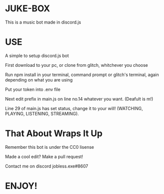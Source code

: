 # JUKE-BOX
This is a music bot made in discord.js

# USE 
A simple to setup discord.js bot

First download to your pc, or clone from glitch, whitchever you choose

Run npm install in your terminal, command prompt or glitch's terminal, again depending on what you are using

Put your token into .env file

Next edit prefix in main.js on line no.14 whatever you want. (Deafult is m!)


Line 29 of main.js has set status, change it to your will! (WATCHING, PLAYING, LISTENING, STREAMING).

# That About Wraps It Up
Remember this bot is under the CC0 lisense  

Made a cool edit? Make a pull request!

Contact me on discord jobless.exe#8607


# ENJOY!
